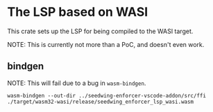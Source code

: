 # The LSP based on WASI 

This crate sets up the LSP for being compiled to the WASI target.

NOTE: This is currently not more than a PoC, and doesn't even work.

## bindgen

NOTE: This will fail due to a bug in `wasm-bindgen`.

```shell
wasm-bindgen --out-dir ../seedwing-enforcer-vscode-addon/src/ffi ./target/wasm32-wasi/release/seedwing_enforcer_lsp_wasi.wasm
```